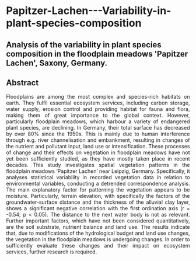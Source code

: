 # Papitzer-Lachen---Variability-in-plant-species-composition
## Analysis of the variability in plant species composition in the floodplain meadows 'Papitzer Lachen', Saxony, Germany.

## Abstract

<p style='text-align: justify;'> Floodplains are among the most complex and species-rich habitats on earth. They fulfil essential ecosystem services, including carbon storage, water supply, erosion control and providing habitat for fauna and flora, making them of great importance to the global context. However, particularly floodplain meadows, which harbour a variety of endangered plant species, are declining. In Germany, their total surface has decreased by over 80% since the 1950s. This is mainly due to human interference through e.g. river channelisation and embankment, resulting in changes of the nutrient and pollutant input, land use or intensification. These processes of change and their effects on vegetation in floodplain meadows have not yet been sufficiently studied, as they have mostly taken place in recent decades. This study investigates spatial vegetation patterns in the floodplain meadows ‘Papitzer Lachen’ near Leipzig, Germany. Specifically, it analyses statistical variability in recorded vegetation data in relation to environmental variables, conducting a detrended correspondence analysis. The main explanatory factor for patterning the vegetation appears to be moisture. Particularly, terrain elevation, with specifically the factors of the groundwater-surface distance and the thickness of the alluvial clay layer, shows a significant negative correlation with the first ordination axis (r = -0.54; p < 0.05). The distance to the next water body is not as relevant. Further important factors, which have not been considered quantitatively, are the soil substrate, nutrient balance and land use. The results indicate that, due to modifications of the hydrological budget and land use changes, the vegetation in the floodplain meadows is undergoing changes. In order to sufficiently evaluate these changes and their impact on ecosystem services, further research is required. </p>
